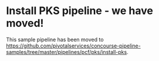 # Install PKS pipeline - we have moved!

This sample pipeline has been moved to https://github.com/pivotalservices/concourse-pipeline-samples/tree/master/pipelines/pcf/pks/install-pks.
